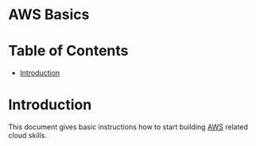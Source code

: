 # AWS Basics  <!-- omit in toc -->


# Table of Contents  <!-- omit in toc -->
- [Introduction](#introduction)


# Introduction

This document gives basic instructions how to start building [AWS](https://aws.amazon.com/) related cloud skills.


